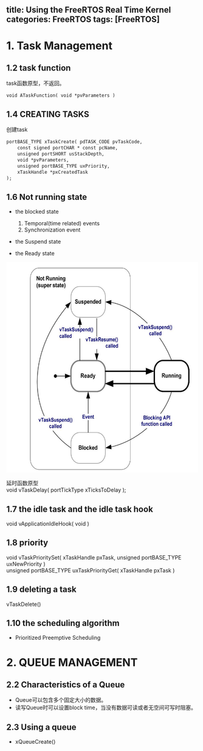 title: Using the FreeRTOS Real Time Kernel
categories: FreeRTOS
tags: [FreeRTOS]
---

# 1. Task Management

## 1.2 task function
task函数原型，不返回。

	void ATaskFunction( void *pvParameters )

## 1.4 CREATING TASKS
创建task

	portBASE_TYPE xTaskCreate( pdTASK_CODE pvTaskCode,
		const signed portCHAR * const pcName,
		unsigned portSHORT usStackDepth,
		void *pvParameters,
		unsigned portBASE_TYPE uxPriority,
		xTaskHandle *pxCreatedTask
	);

## 1.6 Not running state
- the blocked state   
	1. Temporal(time related) events
	2. Synchronization event

- the Suspend state
- the Ready state

![](/images/freertos/freertos_state_trasition.jpg)

延时函数原型   
void vTaskDelay( portTickType xTicksToDelay );

## 1.7 the idle task and the idle task hook
void vApplicationIdleHook( void )

## 1.8 priority
void vTaskPrioritySet( xTaskHandle pxTask, unsigned portBASE_TYPE uxNewPriority )   
unsigned portBASE_TYPE uxTaskPriorityGet( xTaskHandle pxTask )

## 1.9 deleting a task
vTaskDelete()

## 1.10 the scheduling algorithm
- Prioritized Preemptive Scheduling

# 2. QUEUE MANAGEMENT

## 2.2 Characteristics of a Queue
- Queue可以包含多个固定大小的数据。
- 读写Queue时可以设置block time，当没有数据可读或者无空间可写时阻塞。

## 2.3 Using a queue
- xQueueCreate()   


